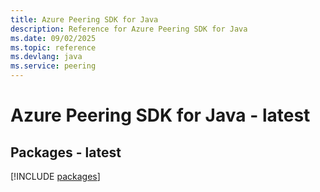 ```yaml
---
title: Azure Peering SDK for Java
description: Reference for Azure Peering SDK for Java
ms.date: 09/02/2025
ms.topic: reference
ms.devlang: java
ms.service: peering
---
```

# Azure Peering SDK for Java - latest
## Packages - latest
[!INCLUDE [packages](peering-index.md)]